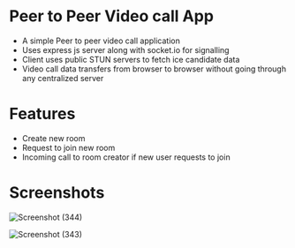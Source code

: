 # Peer to Peer Video call App
- A simple Peer to peer video call application
- Uses express js server along with socket.io for signalling
- Client uses public STUN servers to fetch ice candidate data
- Video call data transfers from browser to browser without going through any centralized server

# Features
- Create new room
- Request to join new room
- Incoming call to room creator if new user requests to join


# Screenshots

![Screenshot (344)](https://github.com/ArnavRupde/p2p-video-call/assets/34592221/60281348-086c-444b-8499-545f88443d08)

![Screenshot (343)](https://github.com/ArnavRupde/p2p-video-call/assets/34592221/84b3fd5d-ad25-4372-8188-206a66f19111)
